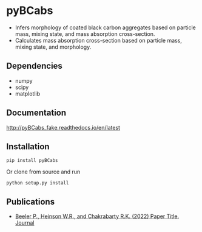 # pyBCabs

  * Infers morphology of coated black carbon aggregates based on particle mass, mixing state, and mass absorption cross-section.
  * Calculates mass absorption cross-section based on particle mass, mixing state, and morphology.

## Dependencies

  * numpy
  * scipy
  * matplotlib

## Documentation

http://pyBCabs_fake.readthedocs.io/en/latest

## Installation

	pip install pyBCabs

Or clone from source and run

	python setup.py install

## Publications

  * [Beeler P., Heinson W.R., and Chakrabarty R.K. (2022) Paper Title. Journal](doi)
